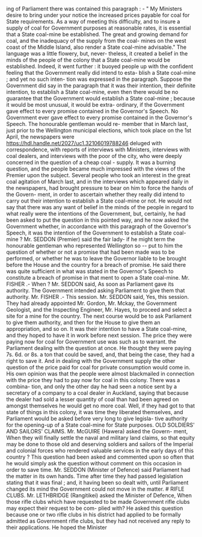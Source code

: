 ing of Parliament there was contained this paragraph : - " My Ministers desire to bring under your notice the increased prices payable for coal for State requirements. As a way of meeting this difficulty, and to insure a supply of coal for Government purposes at reasonable rates, it is essential that a State coal-mine be established. The great and growing demand for coal, and the inadequacy of the supply from the coal- mines on the west coast of the Middle Island, also render a State coal-mine advisable." The language was a little flowery, but, never- theless, it created a belief in the minds of the people of the colony that a State coal-mine would be established. Indeed, it went further : it buoyed people up with the confident feeling that the Government really did intend to esta- blish a State coal-mine ; and yet no such inten- tion was expressed in the paragraph. Suppose the Government did say in the paragraph that it was their intention, their definite intention, to establish a State coal-mine, even then there would be no guarantee that the Government would establish a State coal-mine ; because it would be most unusual, it would be extra- ordinary, if the Government gave effect to every promise contained in the Governor's Speech. No Government ever gave effect to every promise contained in the Governor's Speech. The honourable gentleman would re- member that in March last, just prior to the Wellington municipal elections, which took place on the 1st April, the newspapers were https://hdl.handle.net/2027/uc1.32106019788246 deluged with correspondence, with reports of interviews with Ministers, interviews with coal dealers, and interviews with the poor of the city, who were deeply concerned in the question of a cheap coal - supply. It was a burning question, and the people became much impressed with the views of the Premier upon the subject. Several people who took an interest in the great coal agitation of March last, and in the interviews which appeared daily in the newspapers, had brought pressure to bear on him to force the hands of the Govern- ment, in order to ascertain whether they really did intend to carry out their intention to establish a State coal-mine or not. He would not say that there was any want of belief in the minds of the people in regard to what really were the intentions of the Government, but, certainly, he had been asked to put the question in this pointed way, and he now asked the Government whether, in accordance with this paragraph of the Governor's Speech, it was the intention of the Government to establish a State coal-mine ? Mr. SEDDON (Premier) said the fair lady- if he might term the honourable gentleman who represented Wellington so -- put to him the question of whether or not a promise that had been made was to be performed, or whether he was to leave the Governor liable to be brought before the House and the country for a breach of promise. He said there was quite sufficient in what was stated in the Governor's Speech to constitute a breach of promise in that ment to open a State coal-mine. Mr. FISHER .- When ? Mr. SEDDON said, As soon as Parliament gave its authority. The Government intended asking Parliament to give them that authority. Mr. FISHER .- This session. Mr. SEDDON said, Yes, this session. They had already appointed Mr. Gordon, Mr. Mckay, the Government Geologist, and the Inspecting Engineer, Mr. Hayes, to proceed and select a site for a mine for the country. The next course would be to ask Parliament to give them authority, and then for the House to give them an appropriation, and so on. It was their intention to have a State coal-mine, and they hoped to have it in work before next session. The price they were paying now for coal for Government use was such as to warrant. the Parliament dealing with the question at once. He thought they were paying 7s. 6d. or 8s. a ton that could be saved, and, that being the case, they had a right to save it. And in dealing with the Government supply the other question of the price paid for coal for private consumption would come in. His own opinion was that the people were almost blackmailed in connection with the price they had to pay now for coal in this colony. There was a combina- tion, and only the other day he had seen a notice sent by a secretary of a company to a coal dealer in Auckland, saying that because the dealer had sold a lesser quantity of coal than had been agreed on amongst themselves he would get no more coal. Well, if they had got to that state of things in this colony, it was time they liberated themselves, and Parliament would be asked before very long to give legisla- tive authority for the opening-up of a State coal-mine for State purposes. OLD SOLDIERS' AND SAILORS' CLAIMS. Mr. McGUIRE (Hawera) asked the Govern- ment, When they will finally settle the naval and military land claims, so that equity may be done to those old and deserving soldiers and sailors of the Imperial and colonial forces who rendered valuable services in the early days of this country ? This question had been asked and commented upon so often that he would simply ask the question without comment on this occasion in order to save time. Mr. SEDDON (Minister of Defence) said Parliament had the matter in its own hands. Time after time they had passed legislation stating that it was final ; and, it having been so dealt with, until Parliament changed its mind the Government could not move in the matter. # RIFLE CLUBS. Mr. LETHBRIDGE (Rangitikei) asked the Minister of Defence, When those rifle clubs which have requested to be made Government rifle clubs may expect their request to be com- plied with? He asked this question because one or two rifle clubs in his district had applied to be formally admitted as Government rifle clubs, but they had not received any reply to their applications. He hoped the Minister 